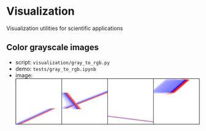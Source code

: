 # Visualization
Visualization utilities for scientific applications

## Color grayscale images
- script: `visualization/gray_to_rgb.py`
- demo: `tests/gray_to_rgb.ipynb`
- image: ![Alt text](tests/runs/image.png)
